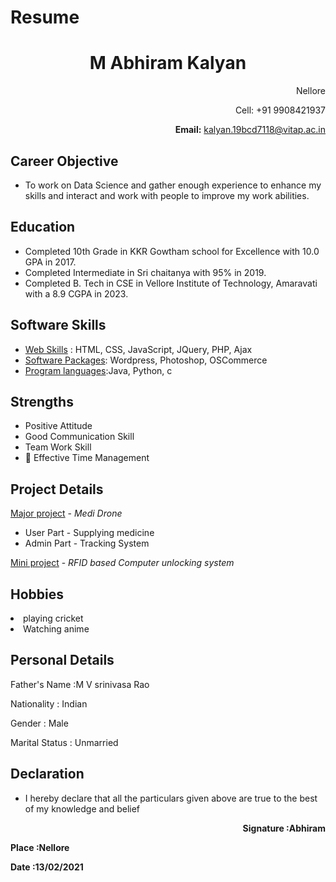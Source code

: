 # Resume
<!DOCTYPE html>
<html lang="en">
<head>
    <meta charset="UTF-8">
    <meta name="viewport" content="width=device-width, initial-scale=1.0">
    <title>Resume</title>
</head>
<body>
    <h1><center>M Abhiram Kalyan</center></h1>
    <div class="details" align="right">
        <p>Nellore</p>
        <p>Cell: +91 9908421937</p>
        <p><b>Email:</b> <a href="mailto:kalyan.19bcd7118@vitap.ac.in">kalyan.19bcd7118@vitap.ac.in</a></p>
    </div>
    <div class="objective">
        <h2>Career Objective</h2>
        <ul>
            <li>To work on Data Science and gather enough experience to enhance my skills and interact and work with people to improve my work abilities.</li>
        </ul>
    </div>
    <div class="education">
        <h2>Education</h2>
        <ul>
            <li>
                Completed 10th Grade in KKR Gowtham school for Excellence with 10.0 GPA in 2017.
            </li>
            <li>
                Completed Intermediate in Sri chaitanya with 95% in 2019.
            </li>
            <li>
                Completed B. Tech in CSE in Vellore Institute of Technology, Amaravati with a 8.9 CGPA in 2023.
            </li>
        </ul>
    </div>
    <div class="software-skills">
        <h2>Software Skills</h2>
        <ul>
            <li><u>Web Skills</u> : HTML, CSS, JavaScript, JQuery, PHP, Ajax</li>
            <li><u>Software Packages</u>: Wordpress, Photoshop, OSCommerce</li>
            <li><u>Program languages</u>:Java, Python, c </li>
        </ul>
    </div>
    <div class="strengths">
        <h2>Strengths</h2>
        <ul>
            <li>Positive Attitude</li>
            <li>Good Communication Skill</li>
            <li>Team Work Skill</li>
            <li> Effective Time Management</li>
        </ul>
    </div>
    <div class="project-details">
        <h2>Project Details</h2>
        <div class="major-project">
            <u>Major project</u> - <em>Medi Drone</em>
            <p></p>
            <ul>
                <li>User Part - Supplying medicine</li>
                <li>Admin Part - Tracking System</li>
            </ul>
        </div>
        <div class="mini-project">
            <u>Mini project</u> - <em>RFID based Computer unlocking system</em>
            <p></p>
        </div>
    </div>
    <div class="hobbies">
        <h2>Hobbies</h2>
        <li>playing cricket</li>
        <li>Watching anime</li>
    </div>
    <div class="personal-details">
        <h2>Personal Details</h2>
        <p>Father's Name :M V srinivasa Rao</p>
        <p>Nationality : Indian</p>
        <p>Gender : Male</p>
        <p>Marital Status : Unmarried</p>
    </div>
    <div class="declaration">
        <h2>Declaration</h2>
        <ul>
            <li>I hereby declare that all the particulars given above are true to the best of my knowledge and belief</li>
        </ul>
    </div>
    <div class="footer">
        <p align="right"><b>Signature :Abhiram </b></p>
        <p><b>Place :Nellore </b></p>
        <p><b>Date :13/02/2021 </b></p>
    </div>
</body>
</html>
